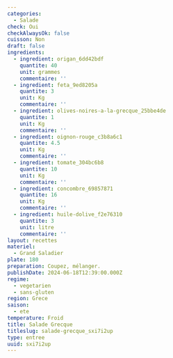 ```yaml
---
categories:
  - Salade
check: Oui
checkAlwaysOk: false
cuisson: Non
draft: false
ingredients:
  - ingredient: origan_6dd42bdf
    quantite: 40
    unit: grammes
    commentaire: ''
  - ingredient: feta_9ed8205a
    quantite: 3
    unit: Kg
    commentaire: ''
  - ingredient: olives-noires-a-la-grecque_25bbe4de
    quantite: 1
    unit: Kg
    commentaire: ''
  - ingredient: oignon-rouge_c3b8a6c1
    quantite: 4.5
    unit: Kg
    commentaire: ''
  - ingredient: tomate_304bc6b8
    quantite: 10
    unit: Kg
    commentaire: ''
  - ingredient: concombre_69857871
    quantite: 16
    unit: Kg
    commentaire: ''
  - ingredient: huile-dolive_f2e76310
    quantite: 3
    unit: litre
    commentaire: ''
layout: recettes
materiel:
  - Grand Saladier
plate: 180
preparation: Coupez, mélanger.
publishDate: 2024-06-18T12:39:00.000Z
regime:
  - vegetarien
  - sans-gluten
region: Grece
saison:
  - ete
temperature: Froid
title: Salade Grecque
titleslug: salade-grecque_sxi7i2up
type: entree
uuid: sxi7i2up
---
```

